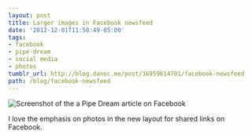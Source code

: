 ```yaml
---
layout: post
title: Larger images in Facebook newsfeed
date: '2012-12-01T11:58:49-05:00'
tags:
- facebook
- pipe-dream
- social media
- photos
tumblr_url: http://blog.danoc.me/post/36959614701/facebook-newsfeed
path: /blog/facebook-newsfeed
---
```


![Screenshot of the a Pipe Dream article on Facebook](/img/posts/pipe-dream-facebook-newsfeed.png)


I love the emphasis on photos in the new layout for shared links on Facebook.
